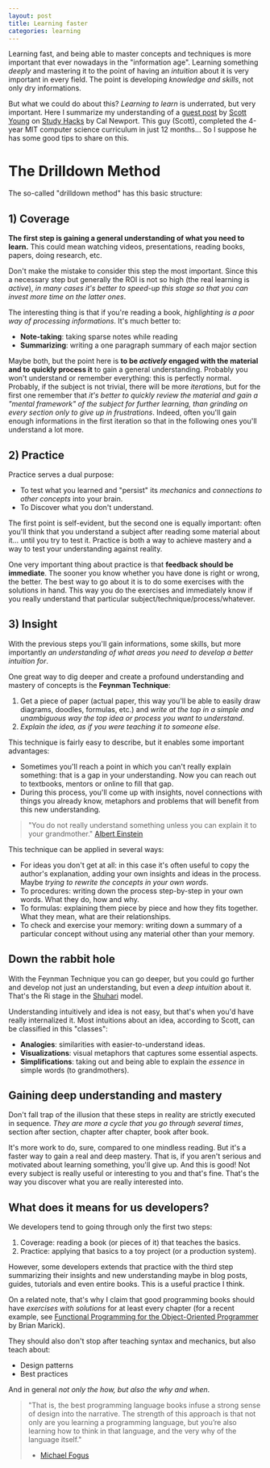 ```yaml
---
layout: post
title: Learning faster
categories: learning
---
```


Learning fast, and being able to master concepts and techniques is more important that ever nowadays in the "information age". Learning something *deeply* and mastering it to the point of having an *intuition* about it is very important in every field. The point is developing *knowledge and skills*, not only dry informations.

But what we could do about this? *Learning to learn* is underrated, but very important. Here I summarize my understanding of a [guest post](http://calnewport.com/blog/2012/10/26/mastering-linear-algebra-in-10-days-astounding-experiments-in-ultra-learning/) by [Scott Young](http://www.scotthyoung.com/) on [Study Hacks](http://calnewport.com/blog/) by Cal Newport. This guy (Scott), completed the 4-year MIT computer science curriculum in just 12 months... So I suppose he has some good tips to share on this.

# The Drilldown Method

The so-called "drilldown method" has this basic structure:

## 1) Coverage 
**The first step is gaining a general understanding of what you need to learn.** This could mean watching videos, presentations, reading books, papers, doing research, etc.

Don't make the mistake to consider this step the most important. Since this a necessary step but generally the ROI is not so high (the real learning is *active*), *in many cases it's better to speed-up this stage so that you can invest more time on the latter ones*.

The interesting thing is that if you're reading a book, *highlighting is a poor way of processing informations*. It's much better to:

- **Note-taking**: taking sparse notes while reading
- **Summarizing**: writing a one paragraph summary of each major section

Maybe both, but the point here is **to be *actively* engaged with the material and to quickly process it** to gain a general understanding. Probably you won't understand or remember everything: this is perfectly normal. Probably, if the subject is not trivial, there will be more *iterations*, but for the first one remember that *it's better to quickly review the material and gain a "mental framework" of the subject for further learning, than grinding on every section only to give up in frustrations*. Indeed, often you'll gain enough informations in the first iteration so that in the following ones you'll understand a lot more.

## 2) Practice
Practice serves a dual purpose:

- To test what you learned and "persist" its *mechanics* and *connections to other concepts* into your brain.
- To Discover what you don't understand.

The first point is self-evident, but the second one is equally important: often you'll think that you understand a subject after reading some material about it... until you try to test it. Practice is both a way to achieve mastery and a way to test your understanding against reality.

One very important thing about practice is that **feedback should be immediate**. The sooner you know whether you have done is right or wrong, the better. The best way to go about it is to do some exercises with the solutions in hand. This way you do the exercises and immediately know if you really understand that particular subject/technique/process/whatever.

## 3) Insight
With the previous steps you'll gain informations, some skills, but more importantly *an understanding of what areas you need to develop a better intuition for*.

One great way to dig deeper and create a profound understanding and mastery of concepts is the **Feynman Technique**: 

1. Get a piece of paper (actual paper, this way you'll be able to easily draw diagrams, doodles, formulas, etc.) and *write at the top in a simple and unambiguous way the top idea or process you want to understand*.
2. *Explain the idea, as if you were teaching it to someone else*.

This technique is fairly easy to describe, but it enables some important advantages:

- Sometimes you'll reach a point in which you can't really explain something: that is a gap in your understanding. Now you can reach out to textbooks, mentors or online to fill that gap.
- During this process, you'll come up with insights, novel connections with things you already know, metaphors and problems that will benefit from this new understanding.

> "You do not really understand something unless you can explain it to your grandmother."
> [Albert Einstein](http://www.diracdelta.co.uk/science/source/q/u/quotes/source.html)

This technique can be applied in several ways:

- For ideas you don't get at all: in this case it's often useful to copy the author's explanation, adding your own insights and ideas in the process. Maybe *trying to rewrite the concepts in your own words*.
- To procedures: writing down the process step-by-step in your own words. What they do, how and why.
- To formulas: explaining them piece by piece and how they fits together. What they mean, what are their relationships.
- To check and exercise your memory: writing down a summary of a particular concept without using any material other than your memory.

## Down the rabbit hole
With the Feynman Technique you can go deeper, but you could go further and develop not just an understanding, but even a *deep intuition* about it. That's the Ri stage in the [Shuhari](http://en.wikipedia.org/wiki/Shuhari) model.

Understanding intuitively and idea is not easy, but that's when you'd have really internalized it. Most intuitions about an idea, according to Scott, can be classified in this "classes":

- **Analogies**: similarities with easier-to-understand ideas.
- **Visualizations**: visual metaphors that captures some essential aspects.
- **Simplifications**: taking out and being able to explain the *essence* in simple words (to grandmothers).

## Gaining deep understanding and mastery
Don't fall trap of the illusion that these steps in reality are strictly executed in sequence. *They are more a cycle that you go through several times*, section after section, chapter after chapter, book after book.

It's more work to do, sure, compared to one mindless reading. But it's a faster way to gain a real and deep mastery. That is, if you aren't serious and motivated about learning something, you'll give up. And this is good! Not every subject is really useful or interesting to you and that's fine. That's the way you discover what you are really interested into.

## What does it means for us developers?
We developers tend to going through only the first two steps:

1. Coverage: reading a book (or pieces of it) that teaches the basics.
2. Practice: applying that basics to a toy project (or a production system).

However, some developers extends that practice with the third step summarizing their insights and new understanding maybe in blog posts, guides, tutorials and even entire books. This is a useful practice I think.

On a related note, that's why I claim that good programming books should have *exercises with solutions* for at least every chapter (for a recent example, see [Functional Programming for the Object-Oriented Programmer](http://leanpub.com/fp-oo) by Brian Marick).

They should also don't stop after teaching syntax and mechanics, but also teach about:

- Design patterns
- Best practices

And in general *not only the how, but also the why and when*.

> "That is, the best programming language books infuse a strong sense of design into the narrative. The strength of this approach is that not only are you learning a programming language, but you’re also learning how to think in that language, and the very why of the language itself."
> - [Michael Fogus](http://blog.fogus.me/2011/08/14/perlis-languages/)
